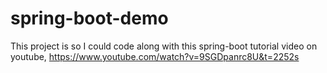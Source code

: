 # spring-boot-demo
This project is so I could code along with this spring-boot tutorial video on youtube, https://www.youtube.com/watch?v=9SGDpanrc8U&t=2252s